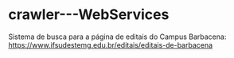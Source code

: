 # crawler---WebServices
Sistema de busca para a página de editais do Campus Barbacena: https://www.ifsudestemg.edu.br/editais/editais-de-barbacena
